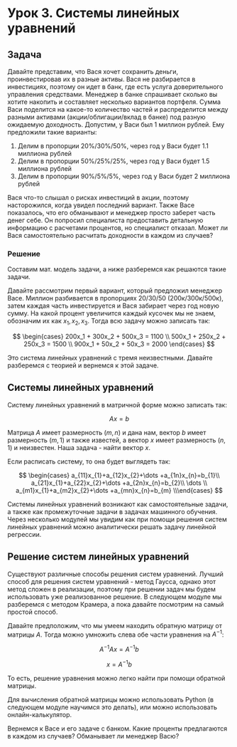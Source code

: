 # Урок 3. Системы линейных уравнений

## Задача

Давайте представим, что Вася хочет сохранить деньги, проинвестировав их в разные активы. Вася не разбирается в инвестициях, поэтому он идет в банк, где есть услуга доверительного управления средствами. Менеджер в банке спрашивает сколько вы хотите накопить и составляет несколько вариантов портфеля. Сумма Васи поделится на какое-то количество частей и распределится между разными активами (акции/облигации/вклад в банке) под разную ожидаемую доходность. Допустим, у Васи был 1 миллион рублей. Ему предложили такие варианты:

1. Делим в пропорции 20%/30%/50%, через год у Васи будет 1.1 миллиона рублей
2. Делим в пропорции 50%/25%/25%, через год у Васи будет 1.5 миллиона рублей
3. Делим в пропорции 90%/5%/5%, через год у Васи будет 2 миллиона рублей

Вася что-то слышал о рисках инвестиций в акции, поэтому насторожился, когда увидел последний вариант. Также Васе показалось, что его обманывают и менеджер просто заберет часть денег себе. Он попросил специалиста предоставить детальную информацию с расчетами процентов, но специалист отказал. Может ли Вася самостоятельно расчитать доходности в каждом из случаев?

### Решение

Составим мат. модель задачи, а ниже разберемся как решаются такие задачи.

Давайте рассмотрим первый вариант, который предложил менеджер Васе. Миллион разбивается в пропорциях 20/30/50 (200к/300к/500к), затем каждая часть инвестируется и Вася забирает через год новую сумму. На какой процент увеличится каждый кусочек мы не знаем, обозначим их как $x_1, x_2, x_3$. Тогда всю задачу можно записать так:

$$
\begin{cases}
200x_1 + 300x_2 + 500x_3 = 1100 \\
500x_1 + 250x_2 + 250x_3 = 1500 \\
900x_1 + 50x_2 + 50x_3 = 2000
\end{cases}
$$

Это система линейных уравнений с тремя неизвестными. Давайте разберемся с теорией и вернемся к этой задаче.

## Системы линейных уравнений

Систему линейных уравнений в матричной форме можно записать так:

$$Ax = b$$

Матрица $A$ имеет размерность $(m, n)$ и дана нам, вектор $b$ имеет размерность $(m, 1)$ и также известей, а вектор $x$ имеет размерность $(n, 1)$ и неизвестен. Наша задача - найти вектор $x$.

Если расписать систему, то она будет выглядеть так:

$$
\begin{cases}
a_{11}x_{1}+a_{12}x_{2}+\dots +a_{1n}x_{n}=b_{1}\\
a_{21}x_{1}+a_{22}x_{2}+\dots +a_{2n}x_{n}=b_{2}\\
\dots \\
a_{m1}x_{1}+a_{m2}x_{2}+\dots +a_{mn}x_{n}=b_{m}
\\\end{cases}
$$

Системы линейных уравнений возникают как самостоятельные задачи, а также как промежуточные задачи в задачах машинного обучения. Через несколько модулей мы увидим как при помощи решения систем линейных уравнений можно аналитически решать задачу линейной регрессии.

## Решение систем линейных уравнений

Существуют различные способы решения систем уравнений. Лучший способ для решения систем уравнений - метод Гаусса, однако этот метод сложен в реализации, поэтому при решении задач мы будем использовать уже реализованное решение. В следующем модуле мы разберемся с методом Крамера, а пока давайте посмотрим на самый простой способ.

Давайте предположим, что мы умеем находить обратную матрицу от матрицы $A$. Тогда можно умножить слева обе части уравнения на $A^{-1}$:

$$A^{-1}Ax = A^{-1}b$$

$$x = A^{-1}b$$

То есть, решение уравнения можно легко найти при помощи обратной матрицы.

Для вычисления обратной матрицы можно использовать Python (в следующем модуле научимся это делать), или можно использовать онлайн-калькулятор.

Вернемся к Васе и его задаче с банком. Какие проценты предлагаются в каждом из случаев? Обманывает ли менеджер Васю?

